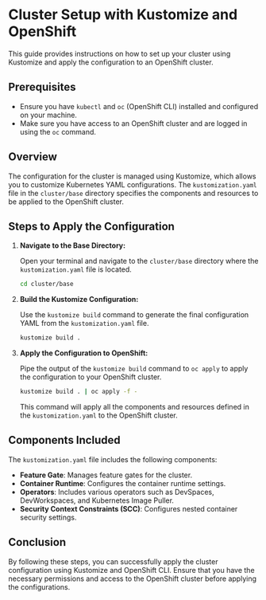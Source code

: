 
# Cluster Setup with Kustomize and OpenShift

This guide provides instructions on how to set up your cluster using Kustomize and apply the configuration to an OpenShift cluster.

## Prerequisites

- Ensure you have `kubectl` and `oc` (OpenShift CLI) installed and configured on your machine.
- Make sure you have access to an OpenShift cluster and are logged in using the `oc` command.

## Overview

The configuration for the cluster is managed using Kustomize, which allows you to customize Kubernetes YAML configurations. The `kustomization.yaml` file in the `cluster/base` directory specifies the components and resources to be applied to the OpenShift cluster.

## Steps to Apply the Configuration

1. **Navigate to the Base Directory:**

   Open your terminal and navigate to the `cluster/base` directory where the `kustomization.yaml` file is located.

   ```bash
   cd cluster/base
   ```

2. **Build the Kustomize Configuration:**

   Use the `kustomize build` command to generate the final configuration YAML from the `kustomization.yaml` file.

   ```bash
   kustomize build .
   ```

3. **Apply the Configuration to OpenShift:**

   Pipe the output of the `kustomize build` command to `oc apply` to apply the configuration to your OpenShift cluster.

   ```bash
   kustomize build . | oc apply -f -
   ```

   This command will apply all the components and resources defined in the `kustomization.yaml` to the OpenShift cluster.

## Components Included

The `kustomization.yaml` file includes the following components:

- **Feature Gate**: Manages feature gates for the cluster.
- **Container Runtime**: Configures the container runtime settings.
- **Operators**: Includes various operators such as DevSpaces, DevWorkspaces, and Kubernetes Image Puller.
- **Security Context Constraints (SCC)**: Configures nested container security settings.

## Conclusion

By following these steps, you can successfully apply the cluster configuration using Kustomize and OpenShift CLI. Ensure that you have the necessary permissions and access to the OpenShift cluster before applying the configurations.

